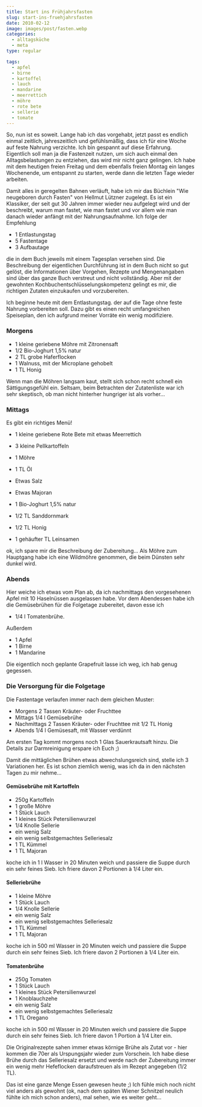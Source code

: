 ```yaml
---
title: Start ins Frühjahrsfasten
slug: start-ins-fruehjahrsfasten
date: 2010-02-12
image: images/post/fasten.webp
categories: 
  - alltagsküche
  - meta
type: regular

tags: 
  - apfel
  - birne
  - kartoffel
  - lauch
  - mandarine
  - meerrettich
  - möhre
  - rote bete
  - sellerie
  - tomate
---
```


So, nun ist es soweit. Lange hab ich das vorgehabt, jetzt passt es endlich einmal zeitlich, jahreszeitlich und gefühlsmäßig, dass ich für eine Woche auf feste Nahrung verzichte. Ich bin gespannt auf diese Erfahrung. Eigentlich soll man ja die Fastenzeit nutzen, um sich auch einmal den Alltagsbelastungen zu entziehen, das wird mir nicht ganz gelingen. Ich habe mit dem heutigen freien Freitag und dem ebenfalls freien Montag ein langes Wochenende, um entspannt zu starten, werde dann die letzten Tage wieder arbeiten.

Damit alles in geregelten Bahnen verläuft, habe ich mir das Büchlein "Wie neugeboren durch Fasten" von Hellmut Lützner zugelegt. Es ist ein Klassiker, der seit gut 30 Jahren immer wieder neu aufgelegt wird und der beschreibt, warum man fastet, wie man fastet und vor allem wie man danach wieder anfängt mit der Nahrungsaufnahme. Ich folge der Empfehlung

* 1 Entlastungstag 
* 5 Fastentage 
* 3 Aufbautage

die in dem Buch jeweils mit einem Tagesplan versehen sind. Die Beschreibung der eigentlichen Durchführung ist in dem Buch nicht so gut gelöst, die Informationen über Vorgehen, Rezepte und Mengenangaben sind über das ganze Buch verstreut und nicht vollständig. Aber mit der gewohnten Kochbuchentschlüsselungskompetenz gelingt es mir, die richtigen Zutaten einzukaufen und vorzubereiten.

Ich beginne heute mit dem Entlastungstag. der auf die Tage ohne feste Nahrung vorbereiten soll. Dazu gibt es einen recht umfangreichen Speiseplan, den ich aufgrund meiner Vorräte ein wenig modifiziere.

### Morgens 

* 1 kleine geriebene Möhre mit Zitronensaft
* 1/2 Bio-Joghurt 1,5% natur 
* 2 TL grobe Haferflocken 
* 1 Walnuss, mit der Microplane gehobelt 
* 1 TL Honig

Wenn man die Möhren langsam kaut, stellt sich schon recht schnell ein Sättigungsgefühl ein. Seltsam, beim Betrachten der Zutatenliste war ich sehr skeptisch, ob man nicht hinterher hungriger ist als vorher...

### Mittags

Es gibt ein richtiges Menü!

* 1 kleine geriebene Rote Bete mit etwas Meerrettich

* 3 kleine Pellkartoffeln 
* 1 Möhre 
* 1 TL Öl 
* Etwas Salz 
* Etwas Majoran

* 1 Bio-Joghurt 1,5% natur 
* 1/2 TL Sanddornmark
* 1/2 TL Honig 
* 1 gehäufter TL Leinsamen

ok, ich spare mir die Beschreibung der Zubereitung... Als Möhre zum Hauptgang habe ich eine Wildmöhre genommen, die beim Dünsten sehr dunkel wird.

### Abends

Hier weiche ich etwas vom Plan ab, da ich nachmittags den vorgesehenen Apfel mit 10 Haselnüssen ausgelassen habe. Vor dem Abendessen habe ich die Gemüsebrühen für die Folgetage zubereitet, davon esse ich

* 1/4 l Tomatenbrühe.

Außerdem

* 1 Apfel 
* 1 Birne 
* 1 Mandarine

Die eigentlich noch geplante Grapefruit lasse ich weg, ich hab genug gegessen.

### Die Versorgung für die Folgetage

Die Fastentage verlaufen immer nach dem gleichen Muster:

* Morgens 2 Tassen Kräuter- oder Fruchttee 
* Mittags 1/4 l Gemüsebrühe 
* Nachmittags 2 Tassen Kräuter- oder Fruchttee mit 1/2 TL Honig 
* Abends 1/4 l Gemüsesaft, mit Wasser verdünnt

Am ersten Tag kommt morgens noch 1 Glas Sauerkrautsaft hinzu. Die Details zur Darmreinigung erspare ich Euch ;)

Damit die mittäglichen Brühen etwas abwechslungsreich sind, stelle ich 3 Variationen her. Es ist schon ziemlich wenig, was ich da in den nächsten Tagen zu mir nehme...

#### Gemüsebrühe mit Kartoffeln

* 250g Kartoffeln 
* 1 große Möhre 
* 1 Stück Lauch 
* 1 kleines Stück Petersilienwurzel 
* 1/4 Knolle Sellerie 
* ein wenig Salz 
* ein wenig selbstgemachtes Selleriesalz 
* 1 TL Kümmel 
* 1 TL Majoran

koche ich in 1 l Wasser in 20 Minuten weich und passiere die Suppe durch ein sehr feines Sieb. Ich friere davon 2 Portionen à 1/4 Liter ein.

#### Selleriebrühe

* 1 kleine Möhre 
* 1 Stück Lauch 
* 1/4 Knolle Sellerie 
* ein wenig Salz 
* ein wenig selbstgemachtes Selleriesalz 
* 1 TL Kümmel 
* 1 TL Majoran

koche ich in 500 ml Wasser in 20 Minuten weich und passiere die Suppe durch ein sehr feines Sieb. Ich friere davon 2 Portionen à 1/4 Liter ein.

#### Tomatenbrühe

* 250g Tomaten 
* 1 Stück Lauch 
* 1 kleines Stück Petersilienwurzel 
* 1 Knoblauchzehe 
* ein wenig Salz 
* ein wenig selbstgemachtes Selleriesalz 
* 1 TL Oregano

koche ich in 500 ml Wasser in 20 Minuten weich und passiere die Suppe durch ein sehr feines Sieb. Ich friere davon 1 Portion à 1/4 Liter ein.

Die Originalrezepte sahen immer etwas körnige Brühe als Zutat vor - hier kommen die 70er als Urspungsjahr wieder zum Vorschein. Ich habe diese Brühe durch das Selleriesalz ersetzt und werde nach der Zubereitung immer ein wenig mehr Hefeflocken daraufstreuen als im Rezept angegeben (1/2 TL).

Das ist eine ganze Menge Essen gewesen heute ;) Ich fühle mich noch nicht viel anders als gewohnt (ok, nach dem späten Wiener Schnitzel neulich fühlte ich mich schon anders), mal sehen, wie es weiter geht...
